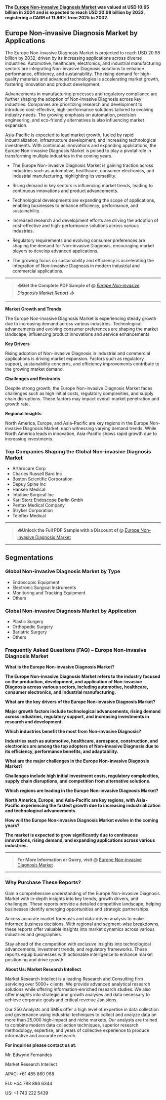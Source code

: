 <p><strong>The <a href="https://www.marketresearchintellect.com/download-sample/?rid=1016598&amp;utm_source=Pulse-April-Europe&amp;utm_medium=852">Europe Non-invasive Diagnosis Market</a> was valued at USD 10.65 billion in 2024 and is expected to reach USD 20.98 billion by 2032, registering a CAGR of 11.96% from 2025 to 2032.</strong></p><h2>Europe Non-invasive Diagnosis Market by Applications&nbsp;</h2><p><p>The Europe Non-invasive Diagnosis Market is projected to reach USD 20.98 billion by 2032, driven by its increasing applications across diverse industries. Automotive, healthcare, electronics, and industrial manufacturing sectors are integrating Non-invasive Diagnosis solutions to enhance performance, efficiency, and sustainability. The rising demand for high-quality materials and advanced technologies is accelerating market growth, fostering innovation and product development.</p><p>Advancements in manufacturing processes and regulatory compliance are further shaping the adoption of Non-invasive Diagnosis across key industries. Companies are prioritizing research and development to introduce cost-effective, high-performance solutions tailored to evolving industry needs. The growing emphasis on automation, precision engineering, and eco-friendly alternatives is also influencing market expansion.</p><p>Asia-Pacific is expected to lead market growth, fueled by rapid industrialization, infrastructure development, and increasing technological investments. With continuous innovations and expanding applications, the Europe Non-invasive Diagnosis Market is poised to play a pivotal role in transforming multiple industries in the coming years.</p></p><ul><li><p>The Europe Non-invasive Diagnosis Market is gaining traction across industries such as automotive, healthcare, consumer electronics, and industrial manufacturing, highlighting its versatility.</p></li><li><p>Rising demand in key sectors is influencing market trends, leading to continuous innovations and product advancements.</p></li><li><p>Technological developments are expanding the scope of applications, enabling businesses to enhance efficiency, performance, and sustainability.</p></li><li><p>Increased research and development efforts are driving the adoption of cost-effective and high-performance solutions across various industries.</p></li><li><p>Regulatory requirements and evolving consumer preferences are shaping the demand for Non-invasive Diagnosis, encouraging market players to develop advanced applications.</p></li><li><p>The growing focus on sustainability and efficiency is accelerating the integration of Non-invasive Diagnosis in modern industrial and commercial applications.</p></li></ul><hr /><blockquote><p><strong><span class="font-[700]">📥Get the Complete PDF Sample of @ </span></strong><em><span class="font-[700]"><a href="https://www.marketresearchintellect.com/download-sample/?rid=1016598&amp;utm_source=Pulse-April-Europe&amp;utm_medium=852" target="_blank" data-tracking-control-name="article-ssr-frontend-pulse_little-text-block" data-tracking-will-navigate="" data-test-link="">Europe Non-invasive Diagnosis Market Report</a>&nbsp;📥</span></em></p></blockquote><hr /><p class="" data-start="77" data-end="360"><strong data-start="77" data-end="105">Market Growth and Trends</strong></p><p class="" data-start="77" data-end="360">The Europe Non-invasive Diagnosis Market is experiencing steady growth due to increasing demand across various industries. Technological advancements and evolving consumer preferences are shaping the market landscape, influencing product innovations and service enhancements.</p><p class="" data-start="362" data-end="606"><strong data-start="362" data-end="377">Key Drivers</strong></p><p class="" data-start="362" data-end="606">Rising adoption of Non-invasive Diagnosis in industrial and commercial applications is driving market expansion. Factors such as regulatory support, sustainability concerns, and efficiency improvements contribute to the growing market demand.</p><p class="" data-start="608" data-end="849"><strong data-start="608" data-end="637">Challenges and Restraints</strong></p><p class="" data-start="608" data-end="849">Despite strong growth, the Europe Non-invasive Diagnosis Market faces challenges such as high initial costs, regulatory complexities, and supply chain disruptions. These factors may impact overall market penetration and growth rate.</p><p class="" data-start="851" data-end="1095"><strong data-start="851" data-end="872">Regional Insights</strong></p><p class="" data-start="851" data-end="1095">North America, Europe, and Asia-Pacific are key regions in the Europe Non-invasive Diagnosis Market, each witnessing varying demand trends. While North America leads in innovation, Asia-Pacific shows rapid growth due to increasing investments.</p><p><h3>Top Companies Shaping the Global Non-invasive Diagnosis Market </h3><ul><li>Arthrocare Corp</li><li>Charles Russell Bard Inc</li><li>Boston Scientific Corporation</li><li>Depuy Spine Inc</li><li>Hansen Medical</li><li>Intuitive Surgical Inc</li><li>Karl Storz Endoscope Berlin Gmbh</li><li>Pentax Medical Company</li><li>Stryker Corporation</li><li>Teleflex Medical</li></ul></p><hr /><blockquote><p><strong>📥Unlock the Full PDF Sample with a Discount of @</strong> <a href="https://www.marketresearchintellect.com/ask-for-discount/?rid=1016598&amp;utm_source=Pulse-April-Europe&amp;utm_medium=852">Europe Non-invasive Diagnosis Market</a></p></blockquote><hr /><p><h2>Segmentations</h2><h3>Global Non-invasive Diagnosis Market by Type</h3><ul><li>Endoscopic Equipment</li><li>Electronic Surgical Instruments</li><li>Monitoring and Tracking Equipment</li><li>Others</li></ul><h3>Global Non-invasive Diagnosis Market by Application</h3><ul><li>Plastic Surgery</li><li>Orthopedic Surgery</li><li>Bariatric Surgery</li><li>Others</li></ul></p><h3><strong>Frequently Asked Questions (FAQ) &ndash; Europe Non-invasive Diagnosis Market</strong></h3><p><strong>What is the Europe Non-invasive Diagnosis Market?</strong></p><p><strong>The Europe Non-invasive Diagnosis Market refers to the industry focused on the production, development, and application of Non-invasive Diagnosis across various sectors, including automotive, healthcare, consumer electronics, and industrial manufacturing.</strong></p><p><strong>What are the key drivers of the Europe Non-invasive Diagnosis Market?</strong></p><p><strong>Major growth factors include technological advancements, rising demand across industries, regulatory support, and increasing investments in research and development.</strong></p><p><strong>Which industries benefit the most from Non-invasive Diagnosis?</strong></p><p><strong>Industries such as automotive, healthcare, aerospace, construction, and electronics are among the top adopters of Non-invasive Diagnosis due to its efficiency, performance benefits, and adaptability.</strong></p><p><strong>What are the major challenges in the Europe Non-invasive Diagnosis Market?</strong></p><p><strong>Challenges include high initial investment costs, regulatory complexities, supply chain disruptions, and competition from alternative solutions.</strong></p><p><strong>Which regions are leading in the Europe Non-invasive Diagnosis Market?</strong></p><p><strong>North America, Europe, and Asia-Pacific are key regions, with Asia-Pacific experiencing the fastest growth due to increasing industrialization and technological advancements.</strong></p><p><strong>How will the Europe Non-invasive Diagnosis Market evolve in the coming years?</strong></p><p><strong>The market is expected to grow significantly due to continuous innovations, rising demand, and expanding applications across various industries.</strong></p><hr /><blockquote><p><span class="font-[700]"><strong>For More Information or Query, visit&nbsp;@</strong>&nbsp;</span><span class="font-[700]"><a href="https://www.marketresearchintellect.com/product/global-non-invasive-diagnosis-market/?utm_source=Linkedin&utm_medium=852" target="_blank" data-tracking-control-name="article-ssr-frontend-pulse_little-text-block" data-tracking-will-navigate="" data-test-link="">Europe Non-invasive Diagnosis Market</a></span></p></blockquote><hr /><h3><strong data-start="0" data-end="31">Why Purchase These Reports?</strong></h3><p class="" data-start="35" data-end="297">Gain a comprehensive understanding of the Europe Non-invasive Diagnosis Market with in-depth insights into key trends, growth drivers, and challenges. These reports provide a detailed competitive landscape, helping businesses identify emerging opportunities and strategic partnerships.</p><p class="" data-start="299" data-end="540">Access accurate market forecasts and data-driven analysis to make informed business decisions. With regional and segment-wise breakdowns, these reports offer valuable insights into market dynamics across various industries and geographies.</p><p class="" data-start="542" data-end="784">Stay ahead of the competition with exclusive insights into technological advancements, investment trends, and regulatory frameworks. These reports equip businesses with actionable intelligence to enhance market positioning and drive growth.</p><p><strong><span class="font-[700]">About Us: Market Research Intellect</span></strong></p><p><span class="">Market Research Intellect is a leading Research and Consulting firm servicing over 5000+ clients. We provide advanced analytical research solutions while offering information-enriched research studies.&nbsp;</span>We also offer insights into strategic and growth analyses and data necessary to achieve corporate goals and critical revenue Janisions.</p><p><span class="">Our 250 Analysts and SMEs offer a high level of expertise in data collection and governance using industrial techniques to collect and analyze data on more than 25,000 high-impact and niche markets. Our analysts are trained to combine modern data collection techniques, superior research methodology, expertise, and years of collective experience to produce informative and accurate research.</span></p><p><strong>For inquiries please contact us at:</strong></p><p>Mr. Edwyne Fernandes</p><p>Market Research Intellect</p><p>APAC: +61 485 860 968</p><p>EU: +44 788 886 6344</p><p>US: +1 743 222 5439</p>